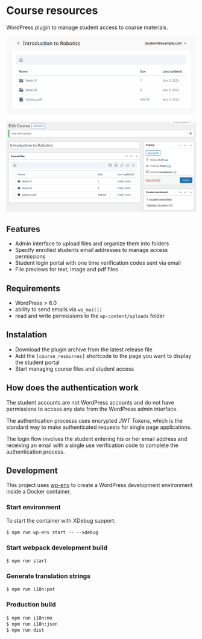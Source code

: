 # Course resources
WordPress plugin to manage student access to course materials.

![Student interface](doc/student-interface.png)

![Admin interface](doc/admin-interface.png)

## Features
- Admin interface to upload files and organize them into folders
- Specify enrolled students email addresses to manage access permissions
- Student login portal with one time verification codes sent via email
- File previews for text, image and pdf files

## Requirements
- WordPress > 6.0
- ability to send emails via `wp_mail()`
- read and write permissions to the `wp-content/uploads` folder

## Instalation
- Download the plugin archive from the latest release file
- Add the `[course_resources]` shortcode to the page you want to display the student portal
- Start managing course files and student access

## How does the authentication work

The student accounts are not WordPress accounts and do not have permissions to access any data from the WordPress admin interface.

The authentication processs uses encrypted _JWT Tokens_, which is the standard way to make authenticated requests for single page applications.

The login flow involves the student entering his or her email address and receiving an email with a single use verification code to complete the authentication process.

## Development

This project uses [wp-env](https://developer.wordpress.org/block-editor/reference-guides/packages/packages-env/) to create a WordPress development environment inside a Docker container.

### Start environment
To start the container with XDebug support:

```
$ npm run wp-env start -- --xdebug
```

### Start webpack development build
```
$ npm run start
```

### Generate translation strings
```
$ npm run i18n:pot
```

### Production build
```
$ npm run i18n:mo
$ npm run i18n:json
$ npm run dist
```
